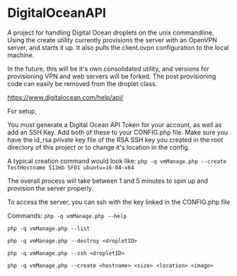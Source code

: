# DigitalOceanAPI

A project for handling Digital Ocean droplets on the unix commandline. Using the create utility currently provisions the server with an OpenVPN server, and starts it up. It also pulls the client.ovpn configuration to the local machine.

In the future, this will be it's own consolidated utility, and versions for provisioning VPN and web servers will be forked. The post provisioning code can easily be removed from the droplet class.

https://www.digitalocean.com/help/api/

For setup,

You must generate a Digital Ocean API Token for your account, as well as add an SSH Key.
Add both of these to your CONFIG.php file.
Make sure you have the id_rsa private key file of the RSA SSH key you created in the root directory of this project or to change it's location in the config.

A typical creation command would look like:
`php -q vmManage.php --create TestHostname 512mb SFO1 ubuntu=16-04-x64`

The overall process will take between 1 and 5 minutes to spin up and provision the server properly.

To access the server, you can ssh with the key linked in the CONFIG.php file


Commands:
```php -q vmManage.php --help```

```php -q vmManage.php --list```

```php -q vmManage.php --destroy <dropletID>```

```php -q vmManage.php --ssh <dropletID>```

```php -q vmManage.php --create <hostname> <size> <location> <image>```
